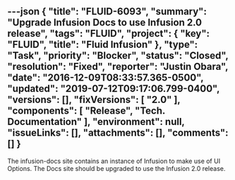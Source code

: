 ---json
{
  "title": "FLUID-6093",
  "summary": "Upgrade Infusion Docs to use Infusion 2.0 release",
  "tags": "FLUID",
  "project": {
    "key": "FLUID",
    "title": "Fluid Infusion"
  },
  "type": "Task",
  "priority": "Blocker",
  "status": "Closed",
  "resolution": "Fixed",
  "reporter": "Justin Obara",
  "date": "2016-12-09T08:33:57.365-0500",
  "updated": "2019-07-12T09:17:06.799-0400",
  "versions": [],
  "fixVersions": [
    "2.0"
  ],
  "components": [
    "Release",
    "Tech. Documentation"
  ],
  "environment": null,
  "issueLinks": [],
  "attachments": [],
  "comments": []
}
---
The infusion-docs site contains an instance of Infusion to make use of UI Options. The Docs site should be upgraded to use the Infusion 2.0 release.

        